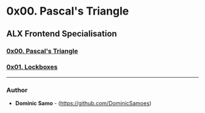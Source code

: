 # 0x00. Pascal's Triangle

## ALX Frontend Specialisation

### [0x00. Pascal's Triangle](0x00-pascal_triangle)

### [0x01. Lockboxes](0x01-lockboxes)

---

### Author
* **Dominic Samo** - (https://github.com/DominicSamoes)
